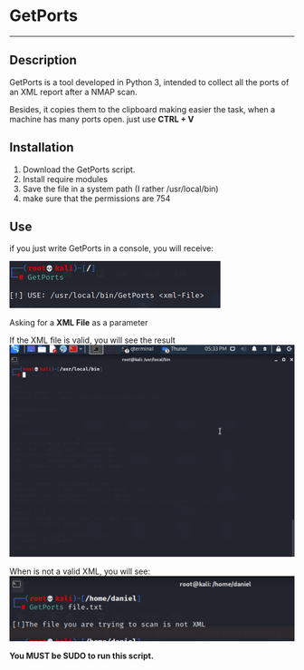 # GetPorts
---
## Description
GetPorts is a tool developed in Python 3, intended to collect all the ports of an XML report after a NMAP scan.

Besides, it copies them to the clipboard making easier the task, when a machine has many ports open. just use **CTRL + V**

## Installation
1. Download the GetPorts script. 
2. Install require modules 
3. Save the file in a system path (I rather /usr/local/bin) 
4. make sure that the permissions are 754

## Use

if you just write GetPorts in a console, you will receive:

![Tux, the Linux mascot](/resources/GetPorts1.png)

Asking for a **XML File** as a parameter

If the XML file is valid, you will see the result
![Tux, the Linux mascot](/resources/GetPorts3.gif)

When is not a valid XML, you will see:
![Tux, the Linux mascot](/resources/GetPorts4.png)

**You MUST be SUDO to run this script.**
